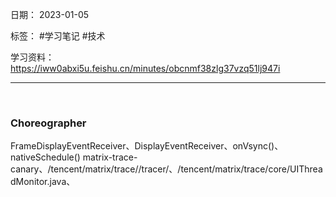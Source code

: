 日期： 2023-01-05

标签： #学习笔记 #技术

学习资料： 
https://iww0abxi5u.feishu.cn/minutes/obcnmf38zlg37vzq51lj947i

---
<br>

### Choreographer
FrameDisplayEventReceiver、DisplayEventReceiver、onVsync()、nativeSchedule()
matrix-trace-canary、/tencent/matrix/trace//tracer/、/tencent/matrix/trace/core/UIThreadMonitor.java、